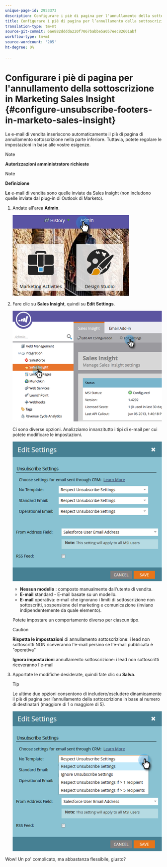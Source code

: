 ```yaml
---
unique-page-id: 2953373
description: Configurare i piè di pagina per l'annullamento della sottoscrizione a Marketo Sales Insight - Marketo Docs - Documentazione prodotto
title: Configurare i piè di pagina per l’annullamento della sottoscrizione in Marketing Cloud
translation-type: tm+mt
source-git-commit: 6ae882dddda220f7067babbe5a057eec82601abf
workflow-type: tm+mt
source-wordcount: '205'
ht-degree: 0%

---
```



# Configurare i piè di pagina per l&#39;annullamento della sottoscrizione in Marketing Sales Insight {#configure-unsubscribe-footers-in-marketo-sales-insight}

Le e-mail di vendita inseriscono automaticamente il piè di pagina di annullamento sottoscrizione nella parte inferiore. Tuttavia, potete regolare le impostazioni in base alle vostre esigenze.

>[!NOTE]
>
>**Autorizzazioni amministratore richieste**

>[!NOTE]
>
>**Definizione**
>
>**Le** e-mail di vendita sono quelle inviate da Sales Insight (non includono quelle inviate dal plug-in di Outlook di Marketo).

1. Andate all&#39;area **Admin**.

   ![](assets/one-1.png)

1. Fare clic su **Sales Insight**, quindi su **Edit Settings**.

   ![](assets/two-1.png)

   Ci sono diverse opzioni. Analizziamo innanzitutto i tipi di e-mail per cui potete modificare le impostazioni.

   ![](assets/three-1.png)

   * **Nessun modello** : composto manualmente dall&#39;utente di vendita.
   * **E-mail**  standard - E-mail basate su un modello.
   * **E-mail**  operativa: e-mail che ignorano i limiti di sottoscrizione non sottoscritti, sospensione del marketing e comunicazione (inviano indipendentemente da quale elemento).

   Potete impostare un comportamento diverso per ciascun tipo.

   >[!CAUTION]
   >
   >**Rispetta le impostazioni** di annullamento sottoscrizione: i lead non sottoscritti NON riceveranno l&#39;e-mail persino se l&#39;e-mail pubblicata è &quot;operativa&quot;
   >
   >**Ignora impostazioni** annullamento sottoscrizione: i lead non sottoscritti riceveranno l&#39;e-mail

1. Apportate le modifiche desiderate, quindi fate clic su **Salva**.

   >[!TIP]
   >
   >Le ultime due opzioni consentono di includere/escludere dinamicamente il piè di pagina per l’annullamento della sottoscrizione in base al numero di destinatari (maggiore di 1 o maggiore di 5).

   ![](assets/four-1.png)

Wow! Un po&#39; complicato, ma abbastanza flessibile, giusto?
